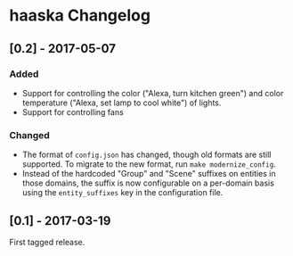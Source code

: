 # haaska Changelog

## [0.2] - 2017-05-07
### Added
- Support for controlling the color ("Alexa, turn kitchen green") and color
temperature ("Alexa, set lamp to cool white") of lights. 
- Support for controlling fans 

### Changed
- The format of `config.json` has changed, though old formats are still
supported. To migrate to the new format, run `make modernize_config`.
- Instead of the hardcoded "Group" and "Scene" suffixes on entities in those
domains, the suffix is now configurable on a per-domain basis using the
`entity_suffixes` key in the configuration file. 

## [0.1] - 2017-03-19

First tagged release.


